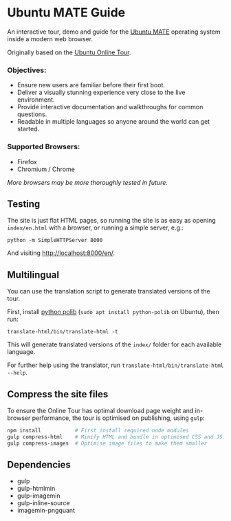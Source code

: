 # Ubuntu MATE Guide

An interactive tour, demo and guide for the
[Ubuntu MATE](http://ubuntu-mate.org)
operating system inside a modern web browser.

Originally based on the [Ubuntu Online Tour](https://launchpad.net/ubuntu-online-tour).


### Objectives:

* Ensure new users are familiar before their first boot.
* Deliver a visually stunning experience very close to the live environment.
* Provide interactive documentation and walkthroughs for common questions.
* Readable in multiple languages so anyone around the world can get started.


### Supported Browsers:

* Firefox
* Chromium / Chrome


*More browsers may be more thoroughly tested in future.*


## Testing

The site is just flat HTML pages, so running the site is as easy as
opening `index/en.html` with a browser, or running a simple server, e.g.:

    python -m SimpleHTTPServer 8000

And visiting <http://localhost:8000/en/>.


## Multilingual

You can use the translation script to generate translated versions of the tour.

First, install [python polib](https://pypi.python.org/pypi/polib)
(`sudo apt install python-polib` on Ubuntu), then run:

    translate-html/bin/translate-html -t


This will generate translated versions of the `index/` folder for each available language.

For further help using the translator, run `translate-html/bin/translate-html --help`.


## Compress the site files

To ensure the Online Tour has optimal download page weight
and in-browser performance, the tour is optimised on publishing, using `gulp`:

``` bash
npm install           # First install required node modules
gulp compress-html    # Minify HTML and bundle in optimised CSS and JS. NB: compresses HTML in-place
gulp compress-images  # Optimise image files to make them smaller
```


## Dependencies

 * gulp
 * gulp-htmlmin
 * gulp-imagemin
 * gulp-inline-source
 * imagemin-pngquant



